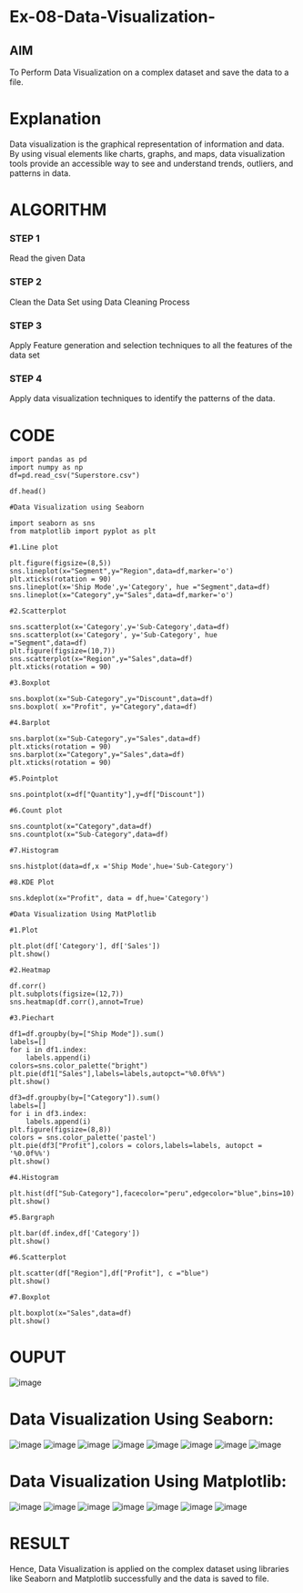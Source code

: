 # Ex-08-Data-Visualization-

## AIM
To Perform Data Visualization on a complex dataset and save the data to a file. 

# Explanation
Data visualization is the graphical representation of information and data. By using visual elements like charts, graphs, and maps, data visualization tools provide an accessible way to see and understand trends, outliers, and patterns in data.

# ALGORITHM
### STEP 1
Read the given Data
### STEP 2
Clean the Data Set using Data Cleaning Process
### STEP 3
Apply Feature generation and selection techniques to all the features of the data set
### STEP 4
Apply data visualization techniques to identify the patterns of the data.


# CODE
~~~
import pandas as pd
import numpy as np
df=pd.read_csv("Superstore.csv")

df.head()

#Data Visualization using Seaborn

import seaborn as sns
from matplotlib import pyplot as plt

#1.Line plot

plt.figure(figsize=(8,5))
sns.lineplot(x="Segment",y="Region",data=df,marker='o')
plt.xticks(rotation = 90)
sns.lineplot(x='Ship Mode',y='Category', hue ="Segment",data=df)
sns.lineplot(x="Category",y="Sales",data=df,marker='o')

#2.Scatterplot

sns.scatterplot(x='Category',y='Sub-Category',data=df)
sns.scatterplot(x='Category', y='Sub-Category', hue ="Segment",data=df)
plt.figure(figsize=(10,7))
sns.scatterplot(x="Region",y="Sales",data=df)
plt.xticks(rotation = 90)

#3.Boxplot

sns.boxplot(x="Sub-Category",y="Discount",data=df)
sns.boxplot( x="Profit", y="Category",data=df)

#4.Barplot

sns.barplot(x="Sub-Category",y="Sales",data=df)
plt.xticks(rotation = 90)
sns.barplot(x="Category",y="Sales",data=df)
plt.xticks(rotation = 90)

#5.Pointplot

sns.pointplot(x=df["Quantity"],y=df["Discount"])

#6.Count plot

sns.countplot(x="Category",data=df)
sns.countplot(x="Sub-Category",data=df)

#7.Histogram

sns.histplot(data=df,x ='Ship Mode',hue='Sub-Category')

#8.KDE Plot

sns.kdeplot(x="Profit", data = df,hue='Category')

#Data Visualization Using MatPlotlib

#1.Plot

plt.plot(df['Category'], df['Sales'])
plt.show()

#2.Heatmap

df.corr()
plt.subplots(figsize=(12,7))
sns.heatmap(df.corr(),annot=True)

#3.Piechart

df1=df.groupby(by=["Ship Mode"]).sum()
labels=[]
for i in df1.index:
    labels.append(i)
colors=sns.color_palette("bright")
plt.pie(df1["Sales"],labels=labels,autopct="%0.0f%%")
plt.show()

df3=df.groupby(by=["Category"]).sum()
labels=[]
for i in df3.index:
    labels.append(i) 
plt.figure(figsize=(8,8))
colors = sns.color_palette('pastel')
plt.pie(df3["Profit"],colors = colors,labels=labels, autopct = '%0.0f%%')
plt.show()

#4.Histogram

plt.hist(df["Sub-Category"],facecolor="peru",edgecolor="blue",bins=10)
plt.show()

#5.Bargraph

plt.bar(df.index,df['Category'])
plt.show()

#6.Scatterplot

plt.scatter(df["Region"],df["Profit"], c ="blue")
plt.show()              

#7.Boxplot

plt.boxplot(x="Sales",data=df)
plt.show()
~~~

# OUPUT
![image](https://user-images.githubusercontent.com/94165322/171086228-7ae7644d-915b-480e-a434-56938158ef54.png)
# Data Visualization Using Seaborn:
![image](https://user-images.githubusercontent.com/94165322/171086382-8d8d160c-040e-4a19-8e8c-a9be1ac67bf8.png)
![image](https://user-images.githubusercontent.com/94165322/171086425-d3988282-0377-4da0-ac72-e85e52efc61e.png)
![image](https://user-images.githubusercontent.com/94165322/171086505-9eea605f-ab81-4521-ae29-d0e0abde46dc.png)
![image](https://user-images.githubusercontent.com/94165322/171086544-29f37607-b78e-49dd-bdff-bed034db9e64.png)
![image](https://user-images.githubusercontent.com/94165322/171086568-1e2849f8-27bf-4501-ad86-55aa7459360a.png)
![image](https://user-images.githubusercontent.com/94165322/171086595-4eb3d6e1-bb16-4213-a7d1-c1b8823e0f45.png)
![image](https://user-images.githubusercontent.com/94165322/171086633-b6804820-aaaa-4d9c-b911-67e842d3371a.png)
![image](https://user-images.githubusercontent.com/94165322/171086644-20cb2031-f846-4917-ab52-a4e8447ffc22.png)
# Data Visualization Using Matplotlib:
![image](https://user-images.githubusercontent.com/94165322/171086692-f9d04aa8-1605-4345-8164-c5b6db40fadf.png)
![image](https://user-images.githubusercontent.com/94165322/171086707-0c60b2de-8473-4543-b83c-be2bae814bf0.png)
![image](https://user-images.githubusercontent.com/94165322/171086716-876f3de0-f1ab-4452-8dd6-0d84bb5e6b7f.png)
![image](https://user-images.githubusercontent.com/94165322/171086735-773caca8-da6a-4e71-bf78-e51f39969d95.png)
![image](https://user-images.githubusercontent.com/94165322/171086758-6ec98d06-8e7b-44dd-a76b-94a561fe8d5b.png)
![image](https://user-images.githubusercontent.com/94165322/171086773-58fc42b8-1305-4b79-89c9-94d6dbeb8bfa.png)
![image](https://user-images.githubusercontent.com/94165322/171086794-f9fed626-444f-47d1-9a7d-f4b6cd2298a5.png)
# RESULT
Hence, Data Visualization is applied on the complex dataset using libraries like Seaborn and Matplotlib successfully and the data is saved to file.
